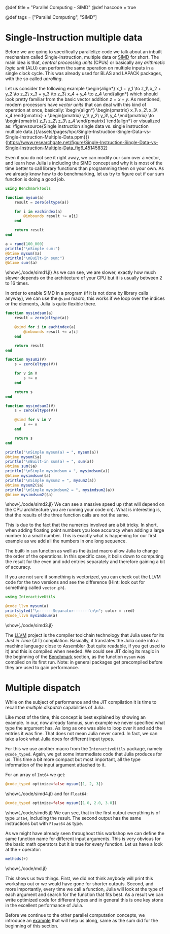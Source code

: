 @def title = "Parallel Computing - SIMD"
@def hascode = true

@def tags = ["Parallel Computing", "SIMD"]

# Single-Instruction multiple data

Before we are going to specifically parallelize code we talk about an inbuilt mechanism called Single-instruction, multiple data or [SIMD](https://docs.julialang.org/en/v1/base/simd-types/) for short.
The main idea is that, *central processing units* (CPUs) or basically any *arithmetic logic unit* (ALU) can perform the same operation on multiple inputs in a single clock cycle.
This was already used for BLAS and LAPACK packages, with the so called *unrolling*.

Let us consider the following example
\begin{align*}
x_1 + y_1 \to z_1\\
x_2 + y_2 \to z_2\\
x_3 + y_3 \to z_3\\
x_4 + y_4 \to z_4
\end{align*}
which should look pretty familiar from the basic vector addition $z = x + y$.
As mentioned, modern processors have *vector units* that can deal with this kind of operation at once, basically:
\begin{align*}
\begin{pmatrix}
x_1\\
x_2\\
x_3\\
x_4
\end{pmatrix}
+
\begin{pmatrix}
y_1\\
y_2\\
y_3\\
y_4
\end{pmatrix}
\to
\begin{pmatrix}
z_1\\
z_2\\
z_3\\
z_4
\end{pmatrix}
\end{align*}
or visualized as:
\figenvsource{Single instruction single data vs. single instruction multiple data.}{/assets/pages/hpc/Single-Instruction-Single-Data-vs-Single-Instruction-Multiple-Data.ppm}{}{https://www.researchgate.net/figure/Single-Instruction-Single-Data-vs-Single-Instruction-Multiple-Data_fig6_45145832}

Even if you do not see it right away, we can modify our sum over a vector, and learn how Julia is including the SIMD concept and why it is most of the time better to call library functions than programming them on your own.
As we already know how to do benchmarking, let us try to figure out if our sum function is doing a good job.
```julia:./code/simd1.jl
using BenchmarkTools

function mysum(a)
    result = zero(eltype(a))

    for i in eachindex(a)
        @inbounds result += a[i]
    end

    return result
end

a = rand(100_000)
println("\nSimple sum:")
@btime mysum($a)
println("\nBuilt-in sum:")
@btime sum($a)
```
\show{./code/simd1.jl}
As we can see, we are slower, exactly how much slower depends on the architecture of your CPU but it is usually between 2 to 16 times.

In order to enable SIMD in a program (if it is not done by library calls anyway), we can use the `@simd` macro, this works if we loop over the indices or the elements, Julia is quite flexible there.
```julia:./code/simd2.jl
function mysimdsum(a)
    result = zero(eltype(a))

    @simd for i in eachindex(a)
        @inbounds result += a[i]
    end

    return result
end

function mysum2(V)
    s = zero(eltype(V))

    for v in V
        s += v
    end

    return s
end

function mysimdsum2(V)
    s = zero(eltype(V))

    @simd for v in V
        s += v
    end

    return s
end

println("\nSimple mysum(a) = ", mysum(a))
@btime mysum($a)
println("\nBuilt-in sum(a) = ", sum(a))
@btime sum($a)
println("\nSimple mysimdsum = ", mysimdsum(a))
@btime mysimdsum($a)
println("\nSimple mysum2 = ", mysum2(a))
@btime mysum2($a)
println("\nSimple mysimdsum2 = ", mysimdsum2(a))
@btime mysimdsum2($a)
```
\show{./code/simd2.jl}
We can see a massive speed up (that will depend on the CPU architecture you are running your code on).
What is interesting is, that the results of the three function calls are not the same.

This is due to the fact that the numerics involved are a bit tricky.
In short, when adding floating point numbers you lose accuracy when adding a large number to a small number.
This is exactly what is happening for our first example as we add all the numbers in one long sequence.

The built-in `sum` function as well as the `@simd` macro allow Julia to change the order of the operations.
In this specific case, it boils down to computing the result for the even and odd entries separately and therefore gaining a bit of accuracy.

If you are not sure if something is vectorized, you can check out the LLVM code for the two versions and see the difference (Hint: look out for something called `vector.ph`).
```julia:./code/simd3.jl
using InteractiveUtils

@code_llvm mysum(a)
printstyled("\n------Separator-------\n\n"; color = :red)
@code_llvm mysimdsum(a)
```
\show{./code/simd3.jl}

The [LLVM](https://llvm.org/) project is the compiler toolchain technology that Julia uses for its *Just in Time* (JIT) compilation.
Basically, it translates the Julia code into a machine language close to Assembler (but quite readable, if you get used to it) and this is compiled when needed.
We could see JIT doing its magic in the beginning of the [Benchmark](#how-to-measure-performance-in-julia) section, as the function `mysum` was compiled on its first run.
Note: in general packages get precompiled before they are used to gain performance.

# Multiple dispatch
While on the subject of performance and the JIT compilation it is time to recall the *multiple dispatch* capabilities of Julia.

Like most of the time, this concept is best explained by showing an example.
In our, now already famous, sum example we never specified what type the argument has.
As long as one was able to loop over it and add the entries it was fine.
That does not mean Julia never cared.
In fact, we can take a look what Julia does for different input types.

For this we use another macro from the `InteractiveUtils` package, namely `@code_typed`.
Again, we get some intermediate code that Julia produces for us.
This time a bit more compact but most important, all the type information of the input argument attached to it.

For an array of `Int64` we get:
```julia:./code/simd4.jl
@code_typed optimize=false mysum([1, 2, 3])
```
\show{./code/simd4.jl}
and for `Float64`:
```julia:./code/simd5.jl
@code_typed optimize=false mysum([1.0, 2.0, 3.0])
```
\show{./code/simd5.jl}
We can see, that in the first output everything is of type `Int64`, including the result.
The second output has the same instructions but with `Float64` as type.

As we might have already seen throughout this workshop we can define the same function name for different input arguments.
This is very obvious for the basic math operators but it is true for every function.
Let us have a look at the `+` operator:
```julia:./code/md.jl
methods(+)
```
\show{./code/md.jl}

This shows us two things.
First, we did not think anybody will print this workshop out or we would have gone for shorter outputs.
Second, and more importantly, every time we call a function, Julia will look at the type of each argument and search for the function that fits best.
As a result we can write optimized code for different types and in general this is one key stone in the excellent performance of Julia.

Before we continue to the other parallel computation concepts, we introduce an [example](../pi/) that will help us along, same as the sum did for the beginning of this section.
